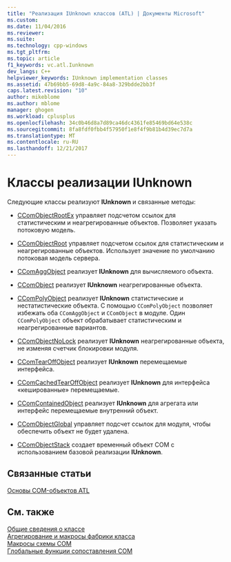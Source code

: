 ```yaml
---
title: "Реализация IUnknown классов (ATL) | Документы Microsoft"
ms.custom: 
ms.date: 11/04/2016
ms.reviewer: 
ms.suite: 
ms.technology: cpp-windows
ms.tgt_pltfrm: 
ms.topic: article
f1_keywords: vc.atl.Iunknown
dev_langs: C++
helpviewer_keywords: IUnknown implementation classes
ms.assetid: 47b69bb5-69d8-4a9c-84a8-329bdde2bb3f
caps.latest.revision: "10"
author: mikeblome
ms.author: mblome
manager: ghogen
ms.workload: cplusplus
ms.openlocfilehash: 34c0b46d8a7d89ca46dc4361fe85469bd64e538c
ms.sourcegitcommit: 8fa8fdf0fbb4f57950f1e8f4f9b81b4d39ec7d7a
ms.translationtype: MT
ms.contentlocale: ru-RU
ms.lasthandoff: 12/21/2017
---
```

# <a name="iunknown-implementation-classes"></a>Классы реализации IUnknown
Следующие классы реализуют **IUnknown** и связанные методы:  
  
-   [CComObjectRootEx](../atl/reference/ccomobjectrootex-class.md) управляет подсчетом ссылок для статистическим и неагрегированные объектов. Позволяет указать потоковую модель.  
  
-   [CComObjectRoot](../atl/reference/ccomobjectroot-class.md) управляет подсчетом ссылок для статистическим и неагрегированные объектов. Использует значение по умолчанию потоковая модель сервера.  
  
-   [CComAggObject](../atl/reference/ccomaggobject-class.md) реализует **IUnknown** для вычисляемого объекта.  
  
-   [CComObject](../atl/reference/ccomobject-class.md) реализует **IUnknown** неагрегированные объекта.  
  
-   [CComPolyObject](../atl/reference/ccompolyobject-class.md) реализует **IUnknown** статистические и нестатистические объекта. С помощью `CComPolyObject` позволяет избежать оба `CComAggObject` и `CComObject` в модуле. Один `CComPolyObject` объект обрабатывает статистическим и неагрегированные вариантов.  
  
-   [CComObjectNoLock](../atl/reference/ccomobjectnolock-class.md) реализует **IUnknown** неагрегированные объекта, не изменяя счетчик блокировки модуля.  
  
-   [CComTearOffObject](../atl/reference/ccomtearoffobject-class.md) реализует **IUnknown** перемещаемые интерфейса.  
  
-   [CComCachedTearOffObject](../atl/reference/ccomcachedtearoffobject-class.md) реализует **IUnknown** для интерфейса «кешированные» перемещаемые.  
  
-   [CComContainedObject](../atl/reference/ccomcontainedobject-class.md) реализует **IUnknown** для агрегата или интерфейс перемещаемые внутренний объект.  
  
-   [CComObjectGlobal](../atl/reference/ccomobjectglobal-class.md) управляет подсчет ссылок для модуля, чтобы обеспечить объект не будет удалена.  
  
-   [CComObjectStack](../atl/reference/ccomobjectstack-class.md) создает временный объект COM с использованием базовой реализации **IUnknown**.  
  
## <a name="related-articles"></a>Связанные статьи  
 [Основы COM-объектов ATL](../atl/fundamentals-of-atl-com-objects.md)  
  
## <a name="see-also"></a>См. также  
 [Общие сведения о классе](../atl/atl-class-overview.md)   
 [Агрегирование и макросы фабрики класса](../atl/reference/aggregation-and-class-factory-macros.md)   
 [Макросы схемы COM](../atl/reference/com-map-macros.md)   
 [Глобальные функции сопоставления COM](../atl/reference/com-map-global-functions.md)

